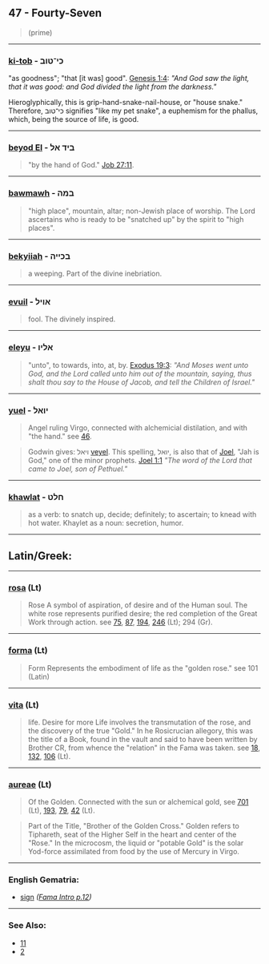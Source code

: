 ## 47 - Fourty-Seven
> (prime)

---

### [ki-tob](/keys/KI-TVB) - כי־טוב
"as goodness"; "that [it was] good". [Genesis 1:4](http://biblehub.com/genesis/1-4.htm): *"And God saw the light, that it was good: and God divided the light from the darkness."*

Hieroglyphically, this is grip-hand-snake-nail-house, or "house snake." Therefore, כי־טוב signifies "like my pet snake", a euphemism for the phallus, which, being the source of life, is good.

---

### [beyod El](/keys/BID.AL) - ביד אל
> "by the hand of God." [Job 27:11](http://biblehub.com//.htm).

---

### [bawmawh](/keys/BMH) - במה
> "high place", mountain, altar; non-Jewish place of worship. The Lord ascertains who is ready to be "snatched up" by the spirit to "high places".

---

### [bekyiiah](/keys/BKIIH) - בכייה
> a weeping. Part of the divine inebriation.

---

### [evuil](/keys/AVIL) - אויל
> fool. The divinely inspired.

---

### [eleyu](/keys/ALIV) - אליו
> "unto", to towards, into, at, by. [Exodus 19:3](http://biblehub.com/exodus/19-3.htm): *"And Moses went unto God, and the Lord called unto him out of the mountain, saying, thus shalt thou say to the House of Jacob, and tell the Children of Israel."*

---

### [yuel](/keys/IVAL) - יואל
> Angel ruling Virgo, connected with alchemicial distilation, and with "the hand." see [46](46).

> Godwin gives: ויאל [veyel](/keys/VIAL). This spelling, יואל, is also that of [Joel](/keys/IVAL), "Jah is God," one of the minor prophets. [Joel 1:1](http://biblehub.com/joel/1-1.htm) *"The word of the Lord that came to Joel, son of Pethuel."*

---

### [khawlat](/keys/ChLT) - חלט
> as a verb: to snatch up, decide; definitely; to ascertain; to knead with hot water. Khaylet as a noun: secretion, humor.

---

## Latin/Greek:

---

### [rosa](/latin?word=rosa) (Lt)
> Rose A symbol of aspiration, of desire and of the Human soul. The white rose represents purified desire; the red completion of the Great Work through action. see [75](75), [87](87), [194](194), [246](246) (Lt); 294 (Gr).

---

### [forma](/latin?word=forma) (Lt)
> Form Represents the embodiment of life as the "golden rose." see 101 (Latin)

---

### [vita](/latin?word=vita) (Lt)
> life. Desire for more Life involves the transmutation of the rose, and the discovery of the true "Gold." In he Rosicrucian allegory, this was the title of a Book, found in the vault and said to have been written by Brother CR, from whence the "relation" in the Fama was taken. see [18](18), [132](132), [106](106) (Lt).

---

### [aureae](/latin?word=aureae) (Lt)
> Of the Golden. Connected with the sun or alchemical gold, see [701](701) (Lt), [193](193), [79](79), [42](42) (Lt).

> Part of the Title, "Brother of the Golden Cross." Golden refers to Tiphareth, seat of the Higher Self in the heart and center of the "Rose." In the microcosm, the liquid or "potable Gold" is the solar Yod-force assimilated from food by the use of Mercury in Virgo.

---

### English Gematria:

- [sign](/english?word=sign) *([Fama Intro p.12](https://archive.org/stream/fameconfessionof00vaug#page/n12))*

---

### See Also:

- [11](11)
- [2](2)

